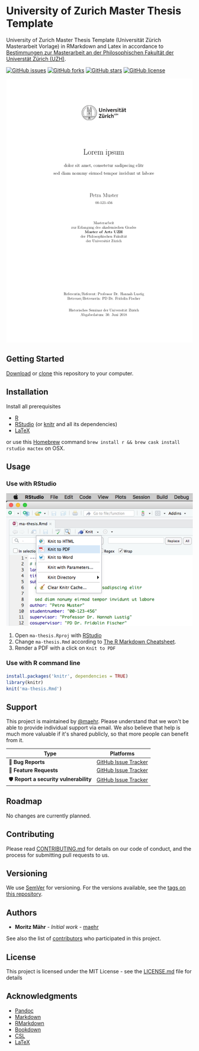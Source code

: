 # University of Zurich Master Thesis Template

University of Zurich Master Thesis Template (Universität Zürich Masterarbeit Vorlage) in RMarkdown and Latex in accordance to [Bestimmungen zur Masterarbeit an der Philosophischen Fakultät der Universtät Zürich (UZH)](https://www.phil.uzh.ch/de/studium/studentservices/abschluss/master_HS19.html#Masterarbeit).

[![GitHub issues](https://img.shields.io/github/issues/maehr/uzh-ma-thesis.svg)](https://github.com/maehr/uzh-ma-thesis/issues)
[![GitHub forks](https://img.shields.io/github/forks/maehr/uzh-ma-thesis.svg)](https://github.com/maehr/uzh-ma-thesis/network)
[![GitHub stars](https://img.shields.io/github/stars/maehr/uzh-ma-thesis.svg)](https://github.com/maehr/uzh-ma-thesis/stargazers)
[![GitHub license](https://img.shields.io/github/license/maehr/uzh-ma-thesis.svg)](https://github.com/maehr/uzh-ma-thesis/blob/master/LICENSE.md)

![Preview of this template](assets/images/ma-thesis.png)

## Getting Started

[Download](https://github.com/maehr/uzh-ma-thesis/archive/master.zip) or [clone](https://help.github.com/en/github/creating-cloning-and-archiving-repositories/cloning-a-repository) this repository to your computer.

## Installation

Install all prerequisites

- [R](https://www.r-project.org/)
- [RStudio](https://www.rstudio.com/products/rstudio/download/) (or [knitr](https://yihui.name/knitr/) and all its dependencies)
- [LaTeX](https://www.latex-project.org/get/#tex-distributions)

or use this [Homebrew](https://brew.sh/) command `brew install r && brew cask install rstudio mactex` on OSX.

## Usage

### Use with RStudio

![knitr in RStudio](assets/images/knitr_rstudio.png)

1. Open `ma-thesis.Rproj` with [RStudio](https://www.rstudio.com/products/rstudio/download/)
2. Change `ma-thesis.Rmd` according to [The R Markdown Cheatsheet](https://github.com/rstudio/cheatsheets/blob/main/rmarkdown-2.0.pdf).
3. Render a PDF with a click on `Knit to PDF`

### Use with R command line

```r
install.packages('knitr', dependencies = TRUE)
library(knitr)
knit('ma-thesis.Rmd')
```

## Support

This project is maintained by [@maehr](https://github.com/maehr). Please understand that we won't be able to provide individual support via email. We also believe that help is much more valuable if it's shared publicly, so that more people can benefit from it.

| Type                   | Platforms                                                    |
| ---------------------- | ------------------------------------------------------------ |
| 🚨 **Bug Reports**      | [GitHub Issue Tracker](https://github.com/maehr/uzh-ma-thesis/issues) |
| 🎁 **Feature Requests** | [GitHub Issue Tracker](https://github.com/maehr/uzh-ma-thesis/issues) |
| 🛡 **Report a security vulnerability**      | [GitHub Issue Tracker](https://github.com/maehr/uzh-ma-thesis/issues) |

## Roadmap

No changes are currently planned.

## Contributing

Please read [CONTRIBUTING.md](https://github.com/maehr/uzh-ma-thesis/blob/master/CONTRIBUTING.md) for details on our code of conduct, and the process for submitting pull requests to us.

## Versioning

We use [SemVer](http://semver.org/) for versioning. For the versions available, see the [tags on this repository](https://github.com/maehr/uzh-ma-thesis/tags).

## Authors

* **Moritz Mähr** - *Initial work* - [maehr](https://github.com/maehr)

See also the list of [contributors](https://github.com/maehr/uzh-ma-thesis/graphs/contributors) who participated in this project.

## License

This project is licensed under the MIT License - see the [LICENSE.md](LICENSE.md) file for details

## Acknowledgments

* [Pandoc](https://pandoc.org/)
* [Markdown](https://daringfireball.net/projects/markdown/)
* [RMarkdown](https://rmarkdown.rstudio.com/)
* [Bookdown](https://bookdown.org/)
* [CSL](https://citationstyles.org/)
* [LaTeX](https://www.latex-project.org/)
